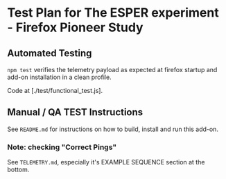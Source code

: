 # Test Plan for The ESPER experiment - Firefox Pioneer Study

## Automated Testing

`npm test` verifies the telemetry payload as expected at firefox startup and add-on installation in a clean profile.

Code at [./test/functional_test.js].

## Manual / QA TEST Instructions

See `README.md` for instructions on how to build, install and run this add-on.

### Note: checking "Correct Pings"

See `TELEMETRY.md`, especially it's EXAMPLE SEQUENCE section at the bottom.
